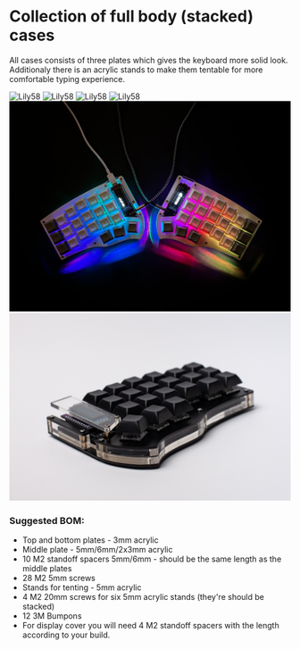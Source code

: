 # Collection of full body (stacked) cases
All cases consists of three plates which gives the keyboard more solid look.  
Additionaly there is an acrylic stands to make them tentable for more comfortable typing experience.
    
![Lily58](1.jpg)
![Lily58](2.jpg)
![Lily58](3.jpg)
![Lily58](4.jpg)
![Corne](5.jpg)
![Corne](6.jpg)


### Suggested BOM:  
- Top and bottom plates - 3mm acrylic
- Middle plate - 5mm/6mm/2x3mm acrylic
- 10 M2 standoff spacers 5mm/6mm - should be the same length as the middle plates
- 28 M2 5mm screws
- Stands for tenting - 5mm acrylic 
- 4 M2 20mm screws for six 5mm acrylic stands (they're should be stacked)
- 12 3M Bumpons
- For display cover you will need 4 M2 standoff spacers with the length according to your build.  
